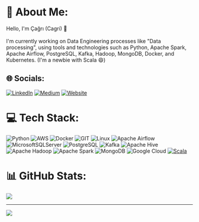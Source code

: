 # 💫 About Me:
Hello, I'm Çağrı (Cagri) 👋<br><br>
I'm currently working on Data Engineering processes like "Data processing", using tools and technologies such as Python, Apache Spark, Apache Airflow, PostgreSQL, Kafka, Hadoop, MongoDB, Docker, and Kubernetes. (I'm a newbie with Scala 😄)

## 🌐 Socials:
[![LinkedIn](https://img.shields.io/badge/LinkedIn-%230077B5.svg?logo=linkedin&logoColor=white)](https://linkedin.com/in/m-çağrı-aktaş-6998a3216)
[![Medium](https://img.shields.io/badge/Medium-12100E?style=for-the-badge&logo=medium&logoColor=white)](https://medium.com/@mucagriaktas)
[![Website](https://img.shields.io/badge/personal_website-3670A0?style=for-the-badge&logo=web&logoColor=ffdd54)](https://mucagriaktas.com/)

# 💻 Tech Stack:
![Python](https://img.shields.io/badge/python-3670A0?style=for-the-badge&logo=python&logoColor=ffdd54) 
![AWS](https://img.shields.io/badge/AWS-%23FF9900.svg?style=for-the-badge&logo=amazon-aws&logoColor=white) 
![Docker](https://img.shields.io/badge/docker-%230db7ed.svg?style=for-the-badge&logo=docker&logoColor=white) 
![GIT](https://img.shields.io/badge/Git-fc6d26?style=for-the-badge&logo=git&logoColor=white) 
![Linux](https://img.shields.io/badge/Linux-FCC624?style=for-the-badge&logo=linux&logoColor=black) 
![Apache Airflow](https://img.shields.io/badge/Apache%20Airflow-017CEE?style=for-the-badge&logo=Apache%20Airflow&logoColor=white) 
![MicrosoftSQLServer](https://img.shields.io/badge/Microsoft%20SQL%20Server-CC2927?style=for-the-badge&logo=microsoft%20sql%20server&logoColor=white) 
![PostgreSQL](https://img.shields.io/badge/postgres-%23316192.svg?style=for-the-badge&logo=postgresql&logoColor=white)
![Kafka](https://img.shields.io/badge/Apache_Kafka-231F20?style=for-the-badge&logo=apache-kafka&logoColor=white)
![Apache Hive](https://img.shields.io/badge/Apache%20Hive-FDEE21?style=for-the-badge&logo=apachehive&logoColor=black)
![Apache Hadoop](https://img.shields.io/badge/Apache%20Hadoop-66CCFF?style=for-the-badge&logo=apachehadoop&logoColor=black)
![Apache Spark](https://img.shields.io/badge/Apache%20Spark-FDEE21?style=for-the-badge&logo=apachespark&logoColor=black)
![MongoDB](https://img.shields.io/badge/MongoDB-%234ea94b.svg?style=for-the-badge&logo=mongodb&logoColor=white)
![Google Cloud](https://img.shields.io/badge/GoogleCloud-%234285F4.svg?style=for-the-badge&logo=google-cloud&logoColor=white)
[![Scala](https://img.shields.io/badge/Scala-%23DC322F.svg?logo=scala&logoColor=white)](#)

# 📊 GitHub Stats:
![](https://github-readme-stats.vercel.app/api/top-langs/?username=mcagriaktas&theme=blueberry&hide_border=false&include_all_commits=true&count_private=false&layout=compact&exclude_repo=dbt_data_piplene)

---
[![](https://visitcount.itsvg.in/api?id=mcagriaktas&icon=0&color=0)](https://visitcount.itsvg.in)

<!-- Proudly created with GPRM ( https://gprm.itsvg.in ) -->
